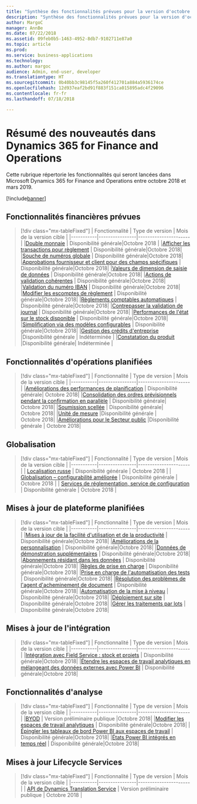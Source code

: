 ```yaml
---
title: "Synthèse des fonctionnalités prévues pour la version d'octobre 2018 de Finance and Operations"
description: "Synthèse des fonctionnalités prévues pour la version d'octobre 2018 de Finance and Operations"
author: MargoC
manager: AnnBe
ms.date: 07/22/2018
ms.assetid: 09feb0b5-1463-4952-8db7-9102711e87a0
ms.topic: article
ms.prod: 
ms.service: business-applications
ms.technology: 
ms.author: margoc
audience: Admin, end-user, developer
ms.translationtype: HT
ms.sourcegitcommit: 0b40bb3c98145f5a260f412701a884a5936174ce
ms.openlocfilehash: 12d937eaf2bd91f883f151ca015895adc4f29096
ms.contentlocale: fr-fr
ms.lasthandoff: 07/18/2018

---
```

# <a name="summary-of-whats-new-in-dynamics-365-for-finance-and-operations"></a>Résumé des nouveautés dans Dynamics 365 for Finance and Operations

Cette rubrique répertorie les fonctionnalités qui seront lancées dans Microsoft Dynamics 365 for Finance and Operations entre octobre 2018 et mars 2019. 

[!include[banner](../../includes/banner.md)]


## <a name="planned-financial-features"></a>Fonctionnalités financières prévues

> [!div class="mx-tableFixed"]
> | Fonctionnalité   | Type de version   | Mois de la version cible |
> |-----------|----------------|----------------------|
> |[Double monnaie](dual-currency.md) | Disponibilité générale|Octobre 2018 |
> |[Afficher les transactions pour règlement](view-settlement-transactions.md) | Disponibilité générale|Octobre 2018|
> |[Souche de numéros globale](global-number-sequences.md) | Disponibilité générale|Octobre 2018|
> |[Approbations fournisseur et client pour des champs spécifiques](vendor-customer-approval-fields.md) | Disponibilité générale|Octobre 2018|
> |[Valeurs de dimension de saisie de données](data-entry-dimension-values.md) | Disponibilité générale|Octobre 2018|
> |[Actions de validation cohérentes](validation-actions-journals.md) | Disponibilité générale|Octobre 2018|
> |[Validation du numéro IBAN](iban-number-validation.md) | Disponibilité générale|Octobre 2018|
> |[Modifier les escomptes de règlement](change-cash-discounts.md) | Disponibilité générale|Octobre 2018|
> |[Règlements comptables automatiques](automatic-ledger-settlements.md) | Disponibilité générale|Octobre 2018|
> |[Contrepasser la validation de journal](reverse-journal-posting.md) | Disponibilité générale|Octobre 2018|
> |[Performances de l'état sur le stock disponible](on-hand-inventory-report-performance.md) | Disponibilité générale|Octobre 2018|
> |[Simplification via des modèles configurables](simplication-templates.md) | Disponibilité générale|Octobre 2018|
> |[Gestion des crédits d'entreprise](enterprise-credit-management.md) |Disponibilité générale | Indéterminée |
> |[Constatation du produit](revenue-recognition.md) |Disponibilité générale| Indéterminée |


## <a name="planned-operations-features"></a>Fonctionnalités d'opérations planifiées

> [!div class="mx-tableFixed"]
> | Fonctionnalité   | Type de version  | Mois de la version cible |
> |-----------|----------------|----------------------|
> |[Améliorations des performances de planification](master-planning-perf.md) | Disponibilité générale| Octobre 2018|
> |[Consolidation des ordres prévisionnels pendant la confirmation en parallèle](planned-orders-during-parallel-firming.md) | Disponibilité générale| Octobre 2018|
> |[Soumission scellée](sealed-bidding.md) | Disponibilité générale| Octobre 2018|
> |[Unité de mesure](uom.md) |Disponibilité générale | Octobre 2018|
> |[Améliorations pour le Secteur public](public-sector.md) |Disponibilité générale | Octobre 2018|


<!--
## Planned regulatory features
=======
-->

## <a name="globalization"></a>Globalisation

> [!div class="mx-tableFixed"]
> | Fonctionnalité   | Type de version   | Mois de la version cible |
> |-----------|----------------|----------------------|
> | [Localisation russe](russian-regulations-on-prem.md) | Disponibilité générale             | Octobre 2018           |
> | [Globalisation – configurabilité améliorée](globalization-configurability.md) | Disponibilité générale             | Octobre 2018           |
> | [Services de réglementation, service de configuration](regulatory-service-configuration.md) | Disponibilité générale            | Octobre 2018            |


## <a name="planned-platform-updates"></a>Mises à jour de plateforme planifiées

> [!div class="mx-tableFixed"]
> | Fonctionnalité   | Type de version   | Mois de la version cible |
> |-----------|----------------|----------------------|
> |[Mises à jour de la facilité d'utilisation et de la productivité](usability-productivity.md) | Disponibilité générale|Octobre 2018|
> |[Améliorations de la personnalisation](personalization-improvements.md) | Disponibilité générale|Octobre 2018|
> |[Données de démonstration supplémentaires](additional-demo-data.md) | Disponibilité générale|Octobre 2018|
> |[Abonnements résidant dans les données](data-resident-subscription.md) | Disponibilité générale|Octobre 2018|
> |[Règles de prise en charge](supportability-rules.md) | Disponibilité générale|Octobre 2018|
> |[Prise en charge de l'automatisation des tests](test-automation-support.md) | Disponibilité générale|Octobre 2018|
> |[Résolution des problèmes de l'agent d'acheminement de document](troubleshoot-document-routing-agent.md) | Disponibilité générale|Octobre 2018|
> |[Automatisation de la mise à niveau](upgrade-automation.md) | Disponibilité générale|Octobre 2018|
> |[Déploiement sur site](on-premises-deployments.md) | Disponibilité générale|Octobre 2018|
> |[Gérer les traitements par lots](batch-management.md) | Disponibilité générale|Octobre 2018|


## <a name="integration-updates"></a>Mises à jour de l'intégration

> [!div class="mx-tableFixed"]
> | Fonctionnalité   | Type de version   | Mois de la version cible |
> |-----------|----------------|----------------------|
> |[Intégration avec Field Service : stock et projets](integration-field-service-inventory-projects.md) | Disponibilité générale|Octobre 2018|
> |[Étendre les espaces de travail analytiques en mélangeant des données externes avec Power BI](extend-analytical-workspaces-mash-up-external-data-powerbi.md) | Disponibilité générale|Octobre 2018|

## <a name="analytics-features"></a>Fonctionnalités d'analyse

> [!div class="mx-tableFixed"]
> | Fonctionnalité   | Type de version   | Mois de la version cible |
> |-----------|----------------|----------------------|
> |[BYOD](byod.md) | Version préliminaire publique |Octobre 2018|
> |[Modifier les espaces de travail analytiques](edit-analytical-workspaces.md) | Disponibilité générale|Octobre 2018|
> |[Épingler les tableaux de bord Power BI aux espaces de travail](pin-power-bi-dashboard.md) | Disponibilité générale|Octobre 2018|
> |[États Power BI intégrés en temps réel](realtime-powerbi.md) | Disponibilité générale|Octobre 2018|

## <a name="lifecycle-services-updates"></a>Mises à jour Lifecycle Services 

> [!div class="mx-tableFixed"]
> | Fonctionnalité   | Type de version   | Mois de la version cible |
> |-----------|----------------|----------------------|
> | [API de Dynamics Translation Service](translation-service.md) | Version préliminaire publique             | Octobre 2018           |




